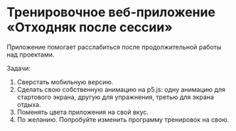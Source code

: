 # Тренировочное веб-приложение «Отходняк после сессии»

Приложение помогает расслабиться после продолжительной работы над проектами.

Задачи:
1. Сверстать мобильную версию.
2. Сделать свою собственную анимацию на p5.js: одну анимацию для стартового экрана, другую для упражнения, третью для экрана отдыха. 
3. Поменять цвета приложения на свой вкус.
4. По желанию. Попробуйте изменить программу тренировок на свою.
